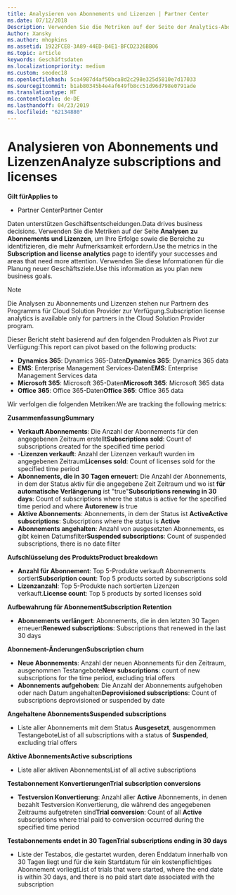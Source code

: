 ```yaml
---
title: Analysieren von Abonnements und Lizenzen | Partner Center
ms.date: 07/12/2018
Description: Verwenden Sie die Metriken auf der Seite der Analytics-Abonnement und die Lizenz, um zu identifizieren, Ihre Erfolge und Bereiche, die mehr Aufmerksamkeit erfordern.
Author: Xansky
ms.author: mhopkins
ms.assetid: 1922FCE8-3A89-44ED-B4E1-BFCD2326BB06
ms.topic: article
keywords: Geschäftsdaten
ms.localizationpriority: medium
ms.custom: seodec18
ms.openlocfilehash: 5ca4987d4af50bca8d2c298e325d5810e7d17033
ms.sourcegitcommit: b1ab80345b4e4af649fb8cc51d96d798e0791ade
ms.translationtype: HT
ms.contentlocale: de-DE
ms.lasthandoff: 04/23/2019
ms.locfileid: "62134880"
---
```

# <a name="analyze-subscriptions-and-licenses"></a><span data-ttu-id="d6470-104">Analysieren von Abonnements und Lizenzen</span><span class="sxs-lookup"><span data-stu-id="d6470-104">Analyze subscriptions and licenses</span></span> 

<span data-ttu-id="d6470-105">**Gilt für**</span><span class="sxs-lookup"><span data-stu-id="d6470-105">**Applies to**</span></span>

- <span data-ttu-id="d6470-106">Partner Center</span><span class="sxs-lookup"><span data-stu-id="d6470-106">Partner Center</span></span>

<span data-ttu-id="d6470-107">Daten unterstützen Geschäftsentscheidungen.</span><span class="sxs-lookup"><span data-stu-id="d6470-107">Data drives business decisions.</span></span> <span data-ttu-id="d6470-108">Verwenden Sie die Metriken auf der Seite **Analysen zu Abonnements und Lizenzen**, um Ihre Erfolge sowie die Bereiche zu identifizieren, die mehr Aufmerksamkeit erfordern.</span><span class="sxs-lookup"><span data-stu-id="d6470-108">Use the metrics in the **Subscription and license analytics** page to identify your successes and areas that need more attention.</span></span> <span data-ttu-id="d6470-109">Verwenden Sie diese Informationen für die Planung neuer Geschäftsziele.</span><span class="sxs-lookup"><span data-stu-id="d6470-109">Use this information as you plan new business goals.</span></span>

> [!NOTE]
> <span data-ttu-id="d6470-110">Die Analysen zu Abonnements und Lizenzen stehen nur Partnern des Programms für Cloud Solution Provider zur Verfügung.</span><span class="sxs-lookup"><span data-stu-id="d6470-110">Subscription license analytics is available only for partners in the Cloud Solution Provider program.</span></span>


<span data-ttu-id="d6470-111">Dieser Bericht steht basierend auf den folgenden Produkten als Pivot zur Verfügung:</span><span class="sxs-lookup"><span data-stu-id="d6470-111">This report can pivot based on the following products:</span></span>

 - <span data-ttu-id="d6470-112">**Dynamics 365**: Dynamics 365-Daten</span><span class="sxs-lookup"><span data-stu-id="d6470-112">**Dynamics 365**: Dynamics 365 data</span></span>  
 - <span data-ttu-id="d6470-113">**EMS**: Enterprise Management Services-Daten</span><span class="sxs-lookup"><span data-stu-id="d6470-113">**EMS**: Enterprise Management Services data</span></span>  
 - <span data-ttu-id="d6470-114">**Microsoft 365**: Microsoft 365-Daten</span><span class="sxs-lookup"><span data-stu-id="d6470-114">**Microsoft 365**: Microsoft 365 data</span></span>  
 - <span data-ttu-id="d6470-115">**Office 365**: Office 365-Daten</span><span class="sxs-lookup"><span data-stu-id="d6470-115">**Office 365**: Office 365 data</span></span>  


<span data-ttu-id="d6470-116">Wir verfolgen die folgenden Metriken:</span><span class="sxs-lookup"><span data-stu-id="d6470-116">We are tracking the following metrics:</span></span>

<span data-ttu-id="d6470-117">**Zusammenfassung**</span><span class="sxs-lookup"><span data-stu-id="d6470-117">**Summary**</span></span>  
 - <span data-ttu-id="d6470-118">**Verkauft Abonnements**: Die Anzahl der Abonnements für den angegebenen Zeitraum erstellt</span><span class="sxs-lookup"><span data-stu-id="d6470-118">**Subscriptions sold**: Count of subscriptions created for the specified time period</span></span>  
 - <span data-ttu-id="d6470-119">**-Lizenzen verkauft**: Anzahl der Lizenzen verkauft wurden im angegebenen Zeitraum</span><span class="sxs-lookup"><span data-stu-id="d6470-119">**Licenses sold**: Count of licenses sold for the specified time period</span></span>   
 - <span data-ttu-id="d6470-120">**Abonnements, die in 30 Tagen erneuert**: Die Anzahl der Abonnements, in dem der Status aktiv für die angegebene Zeit Zeitraum und wo ist **für automatische Verlängerung** ist "true"</span><span class="sxs-lookup"><span data-stu-id="d6470-120">**Subscriptions renewing in 30 days**: Count of subscriptions where the status is active for the specified time period and where **Autorenew** is true</span></span>
 - <span data-ttu-id="d6470-121">**Aktive Abonnements**: Abonnements, in dem der Status ist **Active**</span><span class="sxs-lookup"><span data-stu-id="d6470-121">**Active subscriptions**: Subscriptions where the status is **Active**</span></span>  
 - <span data-ttu-id="d6470-122">**Abonnements angehalten**: Anzahl von ausgesetzten Abonnements, es gibt keinen Datumsfilter</span><span class="sxs-lookup"><span data-stu-id="d6470-122">**Suspended subscriptions**: Count of suspended subscriptions, there is no date filter</span></span>  

<span data-ttu-id="d6470-123">**Aufschlüsselung des Produkts**</span><span class="sxs-lookup"><span data-stu-id="d6470-123">**Product breakdown**</span></span>  
 - <span data-ttu-id="d6470-124">**Anzahl für Abonnement**: Top 5-Produkte verkauft Abonnements sortiert</span><span class="sxs-lookup"><span data-stu-id="d6470-124">**Subscription count**: Top 5 products sorted by subscriptions sold</span></span>  
 - <span data-ttu-id="d6470-125">**Lizenzanzahl**: Top 5-Produkte nach sortierten Lizenzen verkauft.</span><span class="sxs-lookup"><span data-stu-id="d6470-125">**License count**: Top 5 products by sorted licenses sold</span></span>

<span data-ttu-id="d6470-126">**Aufbewahrung für Abonnement**</span><span class="sxs-lookup"><span data-stu-id="d6470-126">**Subscription Retention**</span></span>
 - <span data-ttu-id="d6470-127">**Abonnements verlängert**: Abonnements, die in den letzten 30 Tagen erneuert</span><span class="sxs-lookup"><span data-stu-id="d6470-127">**Renewed subscriptions**: Subscriptions that renewed in the last 30 days</span></span>  

<span data-ttu-id="d6470-128">**Abonnement-Änderungen**</span><span class="sxs-lookup"><span data-stu-id="d6470-128">**Subscription churn**</span></span>  
 - <span data-ttu-id="d6470-129">**Neue Abonnements**: Anzahl der neuen Abonnements für den Zeitraum, ausgenommen Testangebote</span><span class="sxs-lookup"><span data-stu-id="d6470-129">**New subscriptions**: count of new subscriptions for the time period, excluding trial offers</span></span>  
 - <span data-ttu-id="d6470-130">**Abonnements aufgehoben**: Die Anzahl der Abonnements aufgehoben oder nach Datum angehalten</span><span class="sxs-lookup"><span data-stu-id="d6470-130">**Deprovisioned subscriptions**: Count of subscriptions deprovisioned or suspended by date</span></span>  

<span data-ttu-id="d6470-131">**Angehaltene Abonnements**</span><span class="sxs-lookup"><span data-stu-id="d6470-131">**Suspended subscriptions**</span></span>  
 - <span data-ttu-id="d6470-132">Liste aller Abonnements mit dem Status **Ausgesetzt**, ausgenommen Testangebote</span><span class="sxs-lookup"><span data-stu-id="d6470-132">List of all subscriptions with a status of **Suspended**, excluding trial offers</span></span>  
  
<span data-ttu-id="d6470-133">**Aktive Abonnements**</span><span class="sxs-lookup"><span data-stu-id="d6470-133">**Active subscriptions**</span></span>
 - <span data-ttu-id="d6470-134">Liste aller aktiven Abonnements</span><span class="sxs-lookup"><span data-stu-id="d6470-134">List of all active subscriptions</span></span>  

<span data-ttu-id="d6470-135">**Testabonnement Konvertierungen**</span><span class="sxs-lookup"><span data-stu-id="d6470-135">**Trial subscription conversions**</span></span>  
 - <span data-ttu-id="d6470-136">**Testversion Konvertierung**: Anzahl aller **Active** Abonnements, in denen bezahlt Testversion Konvertierung, die während des angegebenen Zeitraums aufgetreten sind</span><span class="sxs-lookup"><span data-stu-id="d6470-136">**Trial conversion**: Count of all **Active** subscriptions where trial paid to conversion occurred during the specified time period</span></span>  

<span data-ttu-id="d6470-137">**Testabonnements endet in 30 Tagen**</span><span class="sxs-lookup"><span data-stu-id="d6470-137">**Trial subscriptions ending in 30 days**</span></span>  
 - <span data-ttu-id="d6470-138">Liste der Testabos, die gestartet wurden, deren Enddatum innerhalb von 30 Tagen liegt und für die kein Startdatum für ein kostenpflichtiges Abonnement vorliegt</span><span class="sxs-lookup"><span data-stu-id="d6470-138">List of trials that were started, where the end date is within 30 days, and there is no paid start date associated with the subscription</span></span>  

  